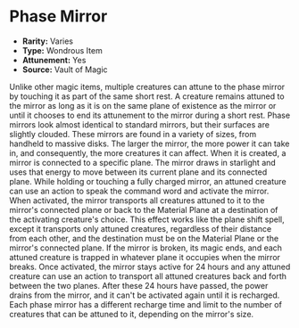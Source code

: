 # Phase Mirror

- **Rarity:** Varies
- **Type:** Wondrous Item
- **Attunement:** Yes
- **Source:** Vault of Magic

Unlike other magic items, multiple creatures can attune to the phase mirror by touching it as part of the same short rest. A creature remains attuned to the mirror as long as it is on the same plane of existence as the mirror or until it chooses to end its attunement to the mirror during a short rest. Phase mirrors look almost identical to standard mirrors, but their surfaces are slightly clouded. These mirrors are found in a variety of sizes, from handheld to massive disks. The larger the mirror, the more power it can take in, and consequently, the more creatures it can affect. When it is created, a mirror is connected to a specific plane. The mirror draws in starlight and uses that energy to move between its current plane and its connected plane. While holding or touching a fully charged mirror, an attuned creature can use an action to speak the command word and activate the mirror. When activated, the mirror transports all creatures attuned to it to the mirror's connected plane or back to the Material Plane at a destination of the activating creature's choice. This effect works like the plane shift spell, except it transports only attuned creatures, regardless of their distance from each other, and the destination must be on the Material Plane or the mirror's connected plane. If the mirror is broken, its magic ends, and each attuned creature is trapped in whatever plane it occupies when the mirror breaks. Once activated, the mirror stays active for 24 hours and any attuned creature can use an action to transport all attuned creatures back and forth between the two planes. After these 24 hours have passed, the power drains from the mirror, and it can't be activated again until it is recharged. Each phase mirror has a different recharge time and limit to the number of creatures that can be attuned to it, depending on the mirror's size.
